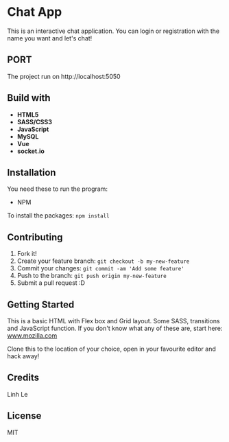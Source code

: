 # Chat App
This is an interactive chat application. You can login or registration with the name you want and let's chat!

## PORT
The project run on http://localhost:5050

## Build with 
* **HTML5**
* **SASS/CSS3**
* **JavaScript**
* **MySQL**
* **Vue**
* **socket.io**

## Installation 
You need these to run the program:

* NPM

To install the packages: `npm install`

## Contributing 

1. Fork it!
2. Create your feature branch: `git checkout -b my-new-feature`
3. Commit your changes: `git commit -am 'Add some feature'`
4. Push to the branch: `git push origin my-new-feature`
5. Submit a pull request :D

## Getting Started
This is a basic HTML with Flex box and Grid layout. Some SASS, transitions and JavaScript function. If you don't know what any of these are, start here: www.mozilla.com

Clone this to the location of your choice, open in your favourite editor and hack away!

## Credits
Linh Le 


## License
MIT